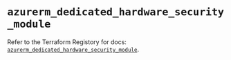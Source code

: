 # `azurerm_dedicated_hardware_security_module`

Refer to the Terraform Registory for docs: [`azurerm_dedicated_hardware_security_module`](https://www.terraform.io/docs/providers/azurerm/r/dedicated_hardware_security_module).
